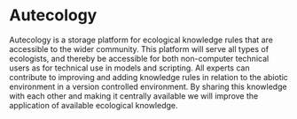 # Autecology
Autecology is a storage platform for ecological knowledge rules that are accessible to the wider community. This platform will serve all types of ecologists, and thereby be accessible for both non-computer technical users as for technical use in models and scripting. All experts can contribute to improving and adding knowledge rules in relation to the abiotic environment in a version controlled environment. By sharing this knowledge with each other and making it centrally available we will improve the application of available ecological knowledge.
